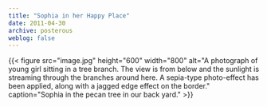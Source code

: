 ```yaml
---
title: "Sophia in her Happy Place"
date: 2011-04-30
archive: posterous
weblog: false
---
```


{{< figure 
	src="image.jpg" 
	height="600" 
	width="800" 
	alt="A photograph of young girl sitting in a tree branch. The view is from below and the sunlight is streaming through the branches around here. A sepia-type photo-effect has been applied, along with a jagged edge effect on the border." 
	caption="Sophia in the pecan tree in our back yard." >}}
